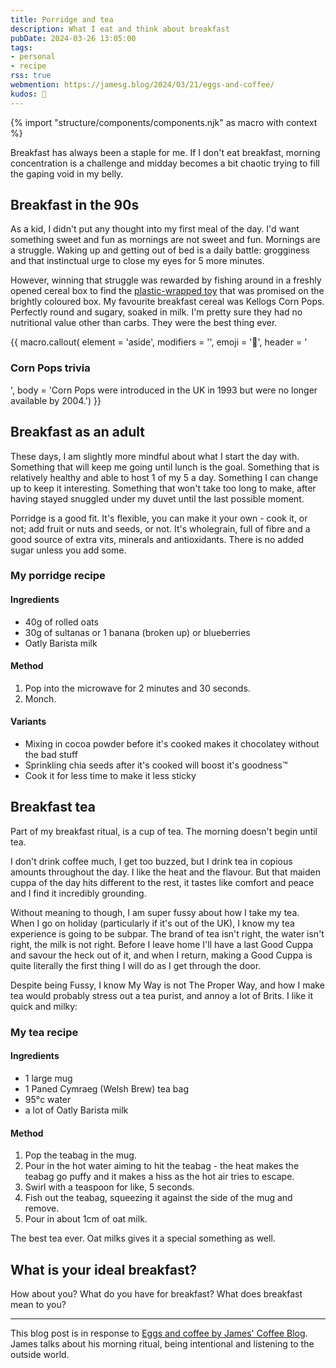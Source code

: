 ```yaml
---
title: Porridge and tea
description: What I eat and think about breakfast
pubDate: 2024-03-26 13:05:00
tags:
- personal
- recipe
rss: true
webmention: https://jamesg.blog/2024/03/21/eggs-and-coffee/
kudos: 🥣
---
```

{% import "structure/components/components.njk" as macro with context %}

Breakfast has always been a staple for me. If I don't eat breakfast, morning concentration is a challenge and midday becomes a bit chaotic trying to fill the gaping void in my belly.

## Breakfast in the 90s

As a kid, I didn't put any thought into my first meal of the day. I'd want something sweet and fun as mornings are not sweet and fun. Mornings are a struggle. Waking up and getting out of bed is a daily battle: grogginess and that instinctual urge to close my eyes for 5 more minutes.

However, winning that struggle was rewarded by fishing around in a freshly opened cereal box to find the [plastic-wrapped toy](https://en.wikipedia.org/wiki/Cereal_box_prize) that was promised on the brightly coloured box.
My favourite breakfast cereal was Kellogs Corn Pops. Perfectly round and sugary, soaked in milk. I'm pretty sure they had no nutritional value other than carbs. They were the best thing ever.

{{ macro.callout(
  element = 'aside',
  modifiers = '',
  emoji = '🥣',
  header = '<h3>Corn Pops trivia</h3>',
  body = 'Corn Pops were introduced in the UK in 1993 but were no longer available by 2004.') }}

## Breakfast as an adult

These days, I am slightly more mindful about what I start the day with. Something that will keep me going until lunch is the goal. Something that is relatively healthy and able to host 1 of my 5 a day. Something I can change up to keep it interesting. Something that won't take too long to make, after having stayed snuggled under my duvet until the last possible moment.

Porridge is a good fit. It's flexible, you can make it your own - cook it, or not; add fruit or nuts and seeds, or not. It's wholegrain, full of fibre and a good source of extra vits, minerals and antioxidants. There is no added sugar unless you add some.

### My porridge recipe

#### Ingredients

- 40g of rolled oats
- 30g of sultanas or 1 banana (broken up) or blueberries
- Oatly Barista milk

#### Method

1. Pop into the microwave for 2 minutes and 30 seconds.
1. Monch.

#### Variants
- Mixing in cocoa powder before it's cooked makes it chocolatey without the bad stuff
- Sprinkling chia seeds after it's cooked will boost it's goodness™️
- Cook it for less time to make it less sticky

## Breakfast tea

Part of my breakfast ritual, is a cup of tea. The morning doesn't begin until tea.

I don't drink coffee much, I get too buzzed, but I drink tea in copious amounts throughout the day. I like the heat and the flavour. But that maiden cuppa of the day hits different to the rest, it tastes like comfort and peace and I find it incredibly grounding.

Without meaning to though, I am super fussy about how I take my tea. When I go on holiday (particularly if it's out of the UK), I know my tea experience is going to be subpar. The brand of tea isn't right, the water isn't right, the milk is not right. Before I leave home I'll have a last Good Cuppa and savour the heck out of it, and when I return, making a Good Cuppa is quite literally the first thing I will do as I get through the door.

Despite being Fussy, I know My Way is not The Proper Way, and how I make tea would probably stress out a tea purist, and annoy a lot of Brits. I like it quick and milky:

### My tea recipe

#### Ingredients

- 1 large mug
- 1 Paned Cymraeg (Welsh Brew) tea bag
- 95°c water
- a lot of Oatly Barista milk

#### Method

1. Pop the teabag in the mug.
1. Pour in the hot water aiming to hit the teabag - the heat makes the teabag go puffy and it makes a hiss as the hot air tries to escape.
1. Swirl with a teaspoon for like, 5 seconds.
1. Fish out the teabag, squeezing it against the side of the mug and remove.
1. Pour in about 1cm of oat milk.

The best tea ever. Oat milks gives it a special something as well.

## What is your ideal breakfast?

How about you? What do you have for breakfast? What does breakfast mean to you?

---

This blog post is in response to <a href="https://jamesg.blog/2024/03/21/eggs-and-coffee/" rel="webmention">Eggs and coffee by James' Coffee Blog</a>. James talks about his morning ritual, being intentional and listening to the outside world.